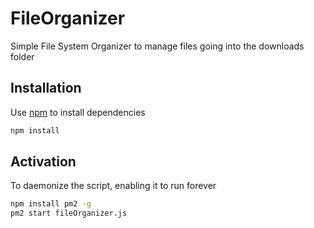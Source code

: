 # FileOrganizer

Simple File System Organizer to manage files going into the downloads folder

## Installation

Use [npm](https://nodejs.org/en/) to install dependencies

```bash
npm install

```

## Activation

To daemonize the script, enabling it to run forever

```bash
npm install pm2 -g
pm2 start fileOrganizer.js

```
